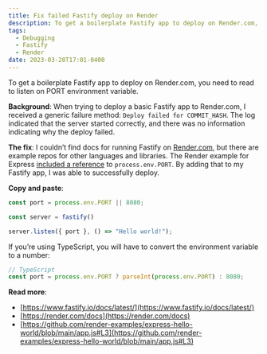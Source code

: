 ```yaml
---
title: Fix failed Fastify deploy on Render
description: To get a boilerplate Fastify app to deploy on Render.com, you need to read to listen on PORT environment variable
tags:
  - Debugging
  - Fastify
  - Render
date: 2023-03-28T17:01-0400
---
```


To get a boilerplate Fastify app to deploy on Render.com, you need to read to listen on PORT environment variable.

**Background**: When trying to deploy a basic Fastify app to Render.com, I received a generic failure method: `Deploy failed for COMMIT_HASH`. The log indicated that the server started correctly, and there was no information indicating why the deploy failed.

**The fix**: I couldn’t find docs for running Fastify on [Render.com](http://Render.com), but there are example repos for other languages and libraries. The Render example for Express [included a reference](https://github.com/render-examples/express-hello-world/blob/main/app.js#L3) to `process.env.PORT`. By adding that to my Fastify app, I was able to successfully deploy.

**Copy and paste**:

```js
const port = process.env.PORT || 8080;

const server = fastify()

server.listen({ port }, () => "Hello world!");
```

If you’re using TypeScript, you will have to convert the environment variable to a number:

```ts
// TypeScript
const port = process.env.PORT ? parseInt(process.env.PORT) : 8080;
```

**Read more**:

- [https://www.fastify.io/docs/latest/](https://www.fastify.io/docs/latest/)
- [https://render.com/docs](https://render.com/docs)
- [https://github.com/render-examples/express-hello-world/blob/main/app.js#L3](https://github.com/render-examples/express-hello-world/blob/main/app.js#L3)
